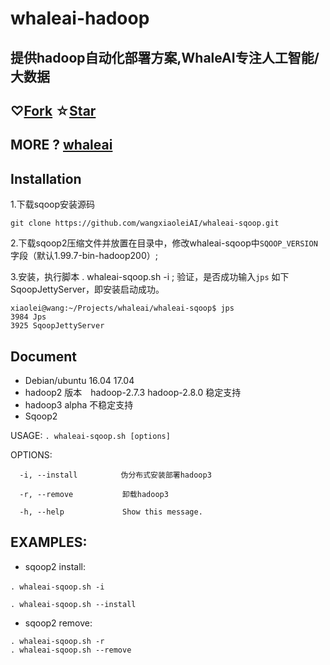 # whaleai-hadoop  

## 提供hadoop自动化部署方案,WhaleAI专注人工智能/大数据
##  **♡[Fork](https://github.com/wangxiaoleiAI/whaleai-sqoop)** **☆[Star](https://github.com/wangxiaoleiAI/whaleai-sqoop)**

##  MORE ?   **[whaleai](https://github.com/wangxiaoleiAI/whaleai-sqoop)**

## Installation

1.下载sqoop安装源码
```
git clone https://github.com/wangxiaoleiAI/whaleai-sqoop.git
```
2.下载sqoop2压缩文件并放置在目录中，修改whaleai-sqoop中```SQOOP_VERSION```字段（默认1.99.7-bin-hadoop200）;

3.安装，执行脚本 . whaleai-sqoop.sh -i ;
  验证，是否成功输入```jps``` 如下SqoopJettyServer，即安装启动成功。

```
xiaolei@wang:~/Projects/whaleai/whaleai-sqoop$ jps
3984 Jps
3925 SqoopJettyServer
```
## Document
- Debian/ubuntu 16.04  17.04
- hadoop2 版本　hadoop-2.7.3 hadoop-2.8.0 稳定支持
- hadoop3 alpha 不稳定支持
- Sqoop2


USAGE:  ```. whaleai-sqoop.sh [options]```

OPTIONS:
```
  -i, --install　        伪分布式安装部署hadoop3

  -r, --remove           卸载hadoop3

  -h, --help             Show this message.
```
## EXAMPLES:
- sqoop2 install:

```
. whaleai-sqoop.sh -i　

. whaleai-sqoop.sh --install
```


- sqoop2 remove:

```
. whaleai-sqoop.sh -r
. whaleai-sqoop.sh --remove
```
